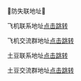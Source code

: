 🎉防失联地址🎉

飞机联系地址[点击跳转](https://t.me/XL1008)

飞机交流群地址[点击跳转](https://t.me/GOO2017)

土豆联系地址[点击跳转](https://ptdym198.org/XL1008)

土豆交流群地址[点击跳转](https://ptdym198.org/XLTH888)
